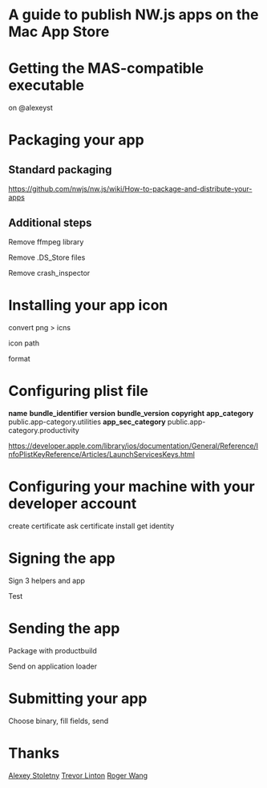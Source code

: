 # A guide to publish NW.js apps on the Mac App Store


# Getting the MAS-compatible executable

on @alexeyst

# Packaging your app

## Standard packaging

https://github.com/nwjs/nw.js/wiki/How-to-package-and-distribute-your-apps

## Additional steps

Remove ffmpeg library

Remove .DS_Store files

Remove crash_inspector

# Installing your app icon

convert png > icns

icon path

format

# Configuring plist file

__name__
__bundle_identifier__
__version__
__bundle_version__
__copyright__
__app_category__    public.app-category.utilities
__app_sec_category__    public.app-category.productivity

https://developer.apple.com/library/ios/documentation/General/Reference/InfoPlistKeyReference/Articles/LaunchServicesKeys.html

# Configuring your machine with your developer account

create certificate
ask certificate
install
get identity

# Signing the app

Sign 3 helpers and app

Test

# Sending the app

Package with productbuild

Send on application loader

# Submitting your app

Choose binary, fill fields, send


# Thanks

[Alexey Stoletny](https://github.com/alexeyst)
[Trevor Linton](https://github.com/trevorlinton)
[Roger Wang](https://github.com/rogerwang)
